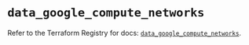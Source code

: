 # `data_google_compute_networks`

Refer to the Terraform Registry for docs: [`data_google_compute_networks`](https://registry.terraform.io/providers/hashicorp/google/6.35.0/docs/data-sources/compute_networks).
